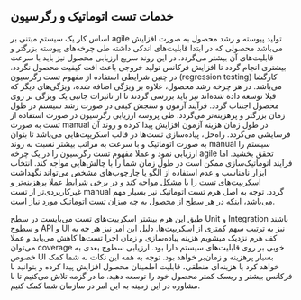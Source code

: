 ## خدمات تست اتوماتیک و رگرسیون
اساس کار یک سیستم مبتنی بر agile تولید پیوسته و رشد محصول به صورت افزایش می‌باشد محصولی که در ابتدا قابلیت‌های اندکی داشته طی چرخه‌های پیوسته بزرگتر و قابلیت‌های آن بیشتر می‌گردد. در این روند سریع ارزیابی محصول نیز باید با سرعت بیشتری انجام گردد تا افزایش فرکانس تولید خروجی باعث افت کیفیت محصول نگردد. در چنین شرایطی استفاده از مفهوم تست رگرسیون (regression testing) کارگشا می‌باشد. در هر چرخه رشد محصول، علاوه بر ویژگی اضافه شده، ویژگی‌های دیگر که قبلا توسعه داده‌ شده‌اند نیز باید بررسی گردند تا از تاثیرات جانبی یک ویژگی بر روی محصول اجتناب گردد. 
فرآیند آزمون و سنجش کیفی در صورت رشد سیستم در طول زمان بزرگتر و پرهزینه‌تر می‌گردد. طی پروسه ارزیابی رگرسیون در صورت استفاده از تست به صورت manual در طول زمان هزینه‌ آزمون افزایش پیدا کرده و روند آن فرسایشی می‌گردد. راه‌حل،‌ پیاده‌سازی تست‌ها در قالب اسکریپت‌هایی می‌باشد تا بتوان به صورت اتوماتیک و با سرعت به مراتب بیشتر نسبت به روند manual‌ سیستم را ارزیابی نمود و عملا مفهوم تست رگرسیون را در یک چرخه agile تحقق بخشید.
اما فرآیند اتوماتیک‌سازی ممکن است در طول زمان شما را با چالش‌هایی مواجه کند. انتخاب ابزار نامناسب و عدم استفاده از الگو‌ یا چارچوب‌های مشخص می‌تواند نگهداشت اسکریپت‌های تست را با مشکل مواجه کند و در برخی شرایط عملا پرهزینه‌تر و غیرکاربردی‌تر از تست manual گردد.
توجه به اصل هرم تست اتوماتیک نیز بسیار مهم می‌باشد، اینکه در هر سطح از محصول به چه میزان تست اتوماتیک مورد نیاز است.

طبق این هرم بیشتر اسکریپت‌های تست می‌بایست در سطح Unit و Integration‌ باشند و سطوح API و UI نیز به ترتیب سهم کمتری از اسکریپت‌ها. دلیل این امر نیز هر چه به کف هرم نزدیک میشویم هزینه پیاده‌سازی و زمان اجرا تست‌ها کاهش‌ می‌یابد و عملا می‌توان coverage‌ خوبی بر روی قابلیت‌های سیستم دارا بود. ارزیابی سطوح بعدی به خصوص UI بسیار پرهزینه و زمان‌بر خواهد بود.
توجه به همه این نکات به شما کمک خواهد کرد با هزینه‌ای منطقی، قابلیت اطمینان محصول افزایش پیدا کرده و بتوانید با فرکانس بیشتر و ریسک کمتر محصول خود را توسعه دهید. 
ما در گزمه تلاش می‌کنیم تا با مشاوره در این زمینه به این امر در سازمان شما کمک کنیم.
